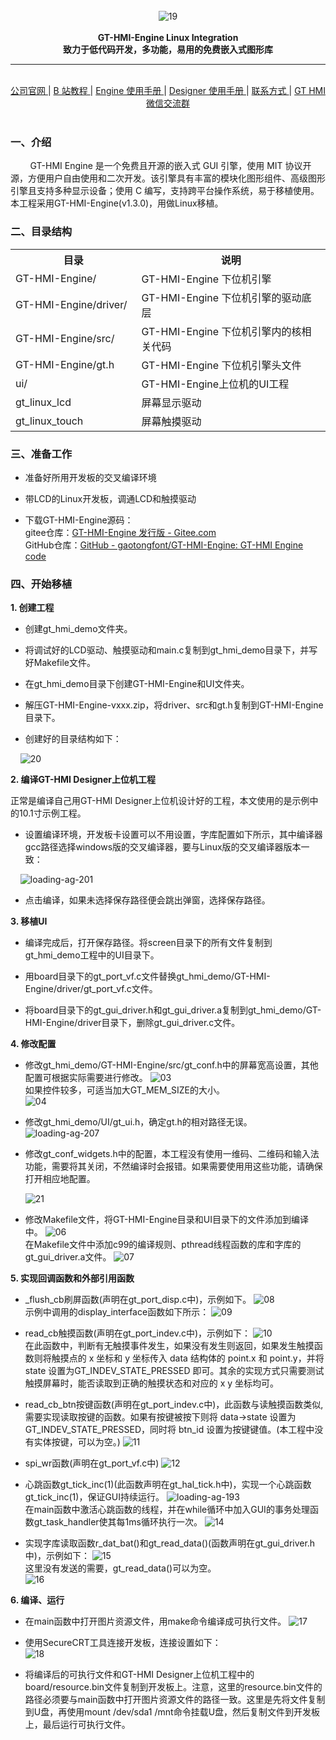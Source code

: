 <br/>

<div align="center">
    <img src="scr/高通GitHub运营版面logo.png" title="" alt="19">
</div>

<br/>
<div align="center">  <a><b>GT-HMI-Engine Linux Integration</b></a></div>
<div align="center">  <a><b>致力于低代码开发，多功能，易用的免费嵌入式图形库</b></a></div>

---

<br/>
<div align="center">
    <a href="https://www.hmi.gaotongfont.cn/kfgj"> 公司官网 </a> |
    <a href="https://space.bilibili.com/3493293474188211/video"> B 站教程 </a> |
    <a href="https://www.hmi.gaotongfont.cn/kfgj#/#hmiEngine"> Engine 使用手册 </a> |
    <a href="https://www.hmi.gaotongfont.cn/kfgj#/#hmidesigner"> Designer 使用手册 </a> |
    <a href="http://isite.baidu.com/site/wjz7qkrv/406a2b0c-f9c7-4a08-a47a-662e862b2af4?ch=48&wid=498ccd5c05334f21a2142ba3cf628964_0_0&field=&orderBy=&categoryId=undefined&title=%E8%81%94%E7%B3%BB%E6%88%91%E4%BB%AC"> 联系方式 </a> |
    <a href="https://genitop-1317577547.cos.ap-nanjing.myqcloud.com/GT-HMI/GT-HMI-Groups/GT-HMI%20Communication%20groups.jpg"> GT HMI微信交流群 </a>
</div>
<br/>

### 一、介绍

        GT-HMI Engine 是一个免费且开源的嵌入式 GUI 引擎，使用 MIT 协议开源，方便用户自由使用和二次开发。该引擎具有丰富的模块化图形组件、高级图形引擎且支持多种显示设备；使用 C 编写，支持跨平台操作系统，易于移植使用。本工程采用GT-HMI-Engine(v1.3.0)，用做Linux移植。

### 二、目录结构

<table>
<tr>
  <th style="width:40%">目录</th>
  <th style="width:60%">说明</th>
</tr>
<tr>
  <td>GT-HMI-Engine/</td>
  <td>GT-HMI-Engine 下位机引擎</td>
</tr>
<tr>
  <td>GT-HMI-Engine/driver/</td>
  <td>GT-HMI-Engine 下位机引擎的驱动底层</td>
</tr>
<tr>
  <td>GT-HMI-Engine/src/</td>
  <td>GT-HMI-Engine 下位机引擎内的核相关代码</td>
</tr>
<tr>
  <td>GT-HMI-Engine/gt.h</td>
  <td>GT-HMI-Engine 下位机引擎头文件</td>
</tr>
<tr>
  <td>ui/</td>
  <td>GT-HMI-Engine上位机的UI工程</td>
</tr>
<tr>
  <td>gt_linux_lcd</td>
  <td>屏幕显示驱动</td>
</tr>
<tr>
  <td>gt_linux_touch</td>
  <td>屏幕触摸驱动</td>
</tr>
</table>

### 三、准备工作

- 准备好所用开发板的交叉编译环境

- 带LCD的Linux开发板，调通LCD和触摸驱动

- 下载GT-HMI-Engine源码：<br>
  gitee仓库：[GT-HMI-Engine 发行版 - Gitee.com](https://gitee.com/genitop/GT-HMI-Engine/releases/)<br>
  GitHub仓库：[GitHub - gaotongfont/GT-HMI-Engine: GT-HMI Engine code](https://github.com/gaotongfont/GT-HMI-Engine)

### 四、开始移植

**1. 创建工程**

- 创建gt_hmi_demo文件夹。

- 将调试好的LCD驱动、触摸驱动和main.c复制到gt_hmi_demo目录下，并写好Makefile文件。

- 在gt_hmi_demo目录下创建GT-HMI-Engine和UI文件夹。

- 解压GT-HMI-Engine-vxxx.zip，将driver、src和gt.h复制到GT-HMI-Engine目录下。

- 创建好的目录结构如下：

    ![20](scr/目录结构.png) 

**2. 编译GT-HMI Designer上位机工程**

正常是编译自己用GT-HMI Designer上位机设计好的工程，本文使用的是示例中的10.1寸示例工程。

- 设置编译环境，开发板卡设置可以不用设置，字库配置如下所示，其中编译器gcc路径选择windows版的交叉编译器，要与Linux版的交叉编译器版本一致：

    ![loading-ag-201](scr/字库配置.png) 

- 点击编译，如果未选择保存路径便会跳出弹窗，选择保存路径。
  
  

**3. 移植UI**

- 编译完成后，打开保存路径。将screen目录下的所有文件复制到gt_hmi_demo工程中的UI目录下。

- 用board目录下的gt_port_vf.c文件替换gt_hmi_demo/GT-HMI-Engine/driver/gt_port_vf.c文件。

- 将board目录下的gt_gui_driver.h和gt_gui_driver.a复制到gt_hmi_demo/GT-HMI-Engine/driver目录下，删除gt_gui_driver.c文件。
  
  

**4. 修改配置**

- 修改gt_hmi_demo/GT-HMI-Engine/src/gt_conf.h中的屏幕宽高设置，其他配置可根据实际需要进行修改。
  ![03](scr/屏幕宽高配置.png) <br>
  如果控件较多，可适当加大GT_MEM_SIZE的大小。<br>
  ![04](scr/GT_MEM_SIZE.png) 

- 修改gt_hmi_demo/UI/gt_ui.h，确定gt.h的相对路径无误。<br>
  ![loading-ag-207](scr/相对路径.png) 

- 修改gt_conf_widgets.h中的配置，本工程没有使用一维码、二维码和输入法功能，需要将其关闭，不然编译时会报错。如果需要使用用这些功能，请确保打开相应地配置。
  
  ![21](scr/gt_conf_widgets.png)

- 修改Makefile文件，将GT-HMI-Engine目录和UI目录下的文件添加到编译中。
  ![06](scr/makefile_add_Engine.png) <br>
  在Makefile文件中添加c99的编译规则、pthread线程函数的库和字库的gt_gui_driver.a文件。
  ![07](scr/makefile_c99.png) 
  
  

**5. 实现回调函数和外部引用函数**

- _flush_cb刷屏函数(声明在gt_port_disp.c中)，示例如下。
  ![08](scr/_flush_cb.png) <br>
  示例中调用的display_interface函数如下所示：
  ![09](scr/display_interface.png) 

- read_cb触摸函数(声明在gt_port_indev.c中)，示例如下：
  ![10](scr/read_cb.png) <br>
  在此函数中，判断有无触摸事件发生，如果没有发生则返回，如果发生触摸函数则将触摸点的 x 坐标和 y 坐标传入 data 结构体的 point.x 和 point.y，并将 state 设置为GT_INDEV_STATE_PRESSED 即可。其余的实现方式只需要测试触摸屏幕时，能否读取到正确的触摸状态和对应的 x y 坐标均可。

- read_cb_btn按键函数(声明在gt_port_indev.c中)，此函数与读触摸函数类似,需要实现读取按键的函数。如果有按键被按下则将 data->state
  设置为 GT_INDEV_STATE_PRESSED，同时将 btn_id 设置为按键键值。(本工程中没有实体按键，可以为空。)
  ![11](scr/read_cb_btn.png) 

- spi_wr函数(声明在gt_port_vf.c中)
  ![12](scr/spi_wr.png) 

- 心跳函数gt_tick_inc(1)(此函数声明在gt_hal_tick.h中)，实现一个心跳函数gt_tick_inc(1)，保证GUI持续运行。
  ![loading-ag-193](scr/%E5%BF%83%E8%B7%B3%E5%87%BD%E6%95%B0.png) <br>
  在main函数中激活心跳函数的线程，并在while循环中加入GUI的事务处理函数gt_task_handler使其每1ms循环执行一次。
  ![14](scr/%E4%BA%8B%E5%8A%A1%E5%A4%84%E7%90%86%E5%87%BD%E6%95%B0.png) 

- 实现字库读取函数r_dat_bat()和gt_read_data()(函数声明在gt_gui_driver.h中)，示例如下：
  ![15](scr/r_dat_bat.png) <br>
  这里没有发送的需要，gt_read_data()可以为空。<br>
  ![16](scr/gt_read_data.png) 

**6. 编译、运行**

- 在main函数中打开图片资源文件，用make命令编译成可执行文件。
  ![17](scr/main.png) 

- 使用SecureCRT工具连接开发板，连接设置如下：<br>
  ![18](scr/SecureCRT.png) 

- 将编译后的可执行文件和GT-HMI Designer上位机工程中的board/resource.bin文件复制到开发板上。注意，这里的resource.bin文件的路径必须要与main函数中打开图片资源文件的路径一致。这里是先将文件复制到U盘，再使用mount /dev/sda1 /mnt命令挂载U盘，然后复制文件到开发板上，最后运行可执行文件。
  
  
